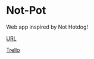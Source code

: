 # Not-Pot
Web app inspired by Not Hotdog!

[URL](https://jakerdou.github.io/not-pot)

[Trello](https://trello.com/b/HwtRx7hH/not-pot)
